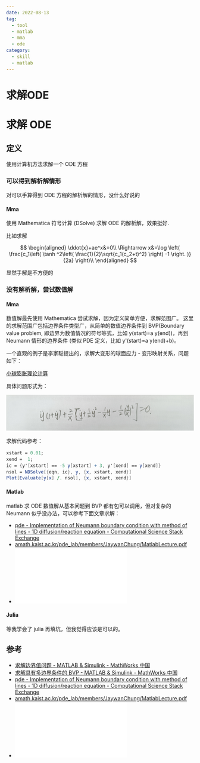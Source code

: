 ```yaml
---
date: 2022-08-13
tag:
  - tool
  - matlab
  - mma
  - ode
category:
  - skill
  - matlab
---
```


# 求解ODE

# 求解 ODE


## 定义

使用计算机方法求解一个 ODE 方程

### 可以得到解析解情形

对可以手算得到 ODE 方程的解析解的情形，没什么好说的

#### Mma

使用 Mathematica 符号计算 (DSolve) 求解 ODE 的解析解，效果挺好.

比如求解

$$
\begin{aligned}
	\ddot{x}+ae^x&=0\\
	\Rightarrow x&=\log \left( \frac{c_1\left( \tanh ^2\left( \frac{1}{2}\sqrt{c_1(c_2+t)^2} \right) -1 \right. )}{2a} \right)\\
\end{aligned}
$$

显然手解是不方便的

### 没有解析解，尝试数值解

#### Mma
数值解最先使用 Mathematica 尝试求解，因为定义简单方便，求解范围广。
这里的求解范围广包括边界条件类型广，从简单的数值边界条件到 BVP(Boundary value problem, 即边界为数值情况的符号等式，比如 y(start)=a y(end))，再到 Neumann 情形的边界条件 (类似 PDE 定义，比如 y'(start)=a y(end)+b)。

一个直观的例子是李家聪提出的，求解大变形的球面应力 - 变形映射关系，问题如下：

[小球膨胀理论计算](./assets/小球膨胀理论计算.docx)

具体问题形式为：

![Pasted image 20220228111015](./assets/Pasted-image-20220228111015.png)

求解代码参考：

```mathematica
xstart = 0.01;
xend =  1;
ic = {y'[xstart] == -5 y[xstart] + 3, y'[xend] == y[xend]}
nsol = NDSolve[{eqn, ic}, y, {x, xstart, xend}]
Plot[Evaluate[y[x] /. nsol], {x, xstart, xend}]
```

#### Matlab

matlab 求 ODE 数值解从基本问题到 BVP 都有包可以调用，但对复杂的 Neumann 似乎没办法，可以参考下面文章求解：

- [pde - Implementation of Neumann boundary condition with method of lines - 1D diffusion/reaction equation - Computational Science Stack Exchange](https://scicomp.stackexchange.com/questions/21692/implementation-of-neumann-boundary-condition-with-method-of-lines-1d-Diffusion)
- [amath.kaist.ac.kr/pde_lab/members/JaywanChung/MatlabLecture.pdf](http://amath.kaist.ac.kr/pde_lab/members/JaywanChung/MatlabLecture.pdf)
- ![10](./assets/10.1.1.390.7447.pdf)

#### Julia

等我学会了 julia 再填坑，但我觉得应该是可以的。

## 参考

- [求解边界值问题 - MATLAB & Simulink - MathWorks 中国](https://ww2.mathworks.cn/help/matlab/math/boundary-value-problems.html)
- [求解具有多边界条件的 BVP - MATLAB & Simulink - MathWorks 中国](https://ww2.mathworks.cn/help/matlab/math/solve-bvp-with-multiple-boundary-conditions.html)
- [pde - Implementation of Neumann boundary condition with method of lines - 1D diffusion/reaction equation - Computational Science Stack Exchange](https://scicomp.stackexchange.com/questions/21692/implementation-of-neumann-boundary-condition-with-method-of-lines-1d-Diffusion)
- [amath.kaist.ac.kr/pde_lab/members/JaywanChung/MatlabLecture.pdf](http://amath.kaist.ac.kr/pde_lab/members/JaywanChung/MatlabLecture.pdf)
- ![10](./assets/10.1.1.390.7447.pdf)
